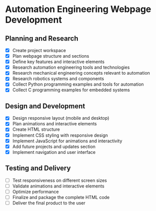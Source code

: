 # Automation Engineering Webpage Development

## Planning and Research
- [x] Create project workspace
- [x] Plan webpage structure and sections
- [x] Define key features and interactive elements
- [x] Research automation engineering tools and technologies
- [x] Research mechanical engineering concepts relevant to automation
- [x] Research robotics systems and components
- [x] Collect Python programming examples and tools for automation
- [x] Collect C programming examples for embedded systems

## Design and Development
- [x] Design responsive layout (mobile and desktop)
- [x] Plan animations and interactive elements
- [x] Create HTML structure
- [x] Implement CSS styling with responsive design
- [x] Implement JavaScript for animations and interactivity
- [x] Add future projects and updates section
- [x] Implement navigation and user interface

## Testing and Delivery
- [ ] Test responsiveness on different screen sizes
- [ ] Validate animations and interactive elements
- [ ] Optimize performance
- [ ] Finalize and package the complete HTML code
- [ ] Deliver the final product to the user
